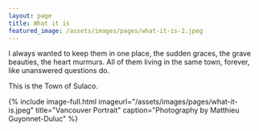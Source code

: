 ```yaml
---
layout: page
title: What it is
featured_image: /assets/images/pages/what-it-is-2.jpeg
---
```


I always wanted to keep them in one place, the sudden graces, the grave beauties, the heart murmurs. All of them living in the same town, forever, like unanswered questions do.

This is the Town of Sulaco.

{% include image-full.html imageurl="/assets/images/pages/what-it-is.jpeg" title="Vancouver Portrait" caption="Photography by Matthieu Guyonnet-Duluc" %}

